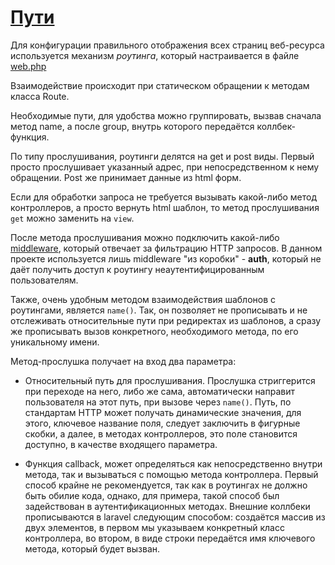 # [Пути](https://laravel.com/docs/9.x/routing#main-content)

Для конфигурации правильного отображения всех страниц веб-ресурса используется механизм *роутинга*, который настраивается в файле [web.php](https://github.com/DavidaaWoW/LaravelCarServiceApplication/blob/main/routes/web.php)

Взаимодействие происходит при статическом обращении к методам класса Route.

Необходимые пути, для удобства можно группировать, вызвав сначала метод name, а после group, внутрь которого передаётся коллбек-функция.

По типу прослушивания, роутинги делятся на get и post виды. Первый просто прослушивает указанный адрес, при непосредственном к нему обращении. Post же принимает данные из html форм.

Если для обработки запроса не требуется вызывать какой-либо метод контроллеров, а просто вернуть html шаблон, то метод прослушивания ```get``` можно заменить на ``` view ```.

После метода прослушивания можно подключить какой-либо [middleware](https://laravel.com/docs/9.x/middleware#main-content), который отвечает за фильтрацию HTTP запросов. В данном проекте используется лишь middleware "из коробки" - **auth**, который не даёт получить доступ к роутингу неаутентифицированным пользователям.

Также, очень удобным методом взаимодействия шаблонов с роутингами, является ```name()```. Так, он позволяет не прописывать и не отслеживать относительные пути при редиректах из шаблонов, а сразу же прописывать вызов конкретного, необходимого метода, по его уникальному имени.


Метод-прослушка получает на вход два параметра: 

+ Относительный путь для прослушивания. Прослушка стриггерится при переходе на него, либо же сама, автоматически направит пользователя на этот путь, при вызове через ```name()```. Путь, по стандартам HTTP может получать динамические значения, для этого, ключевое название поля, следует заключить в фигурные скобки, а далее, в методах контроллеров, это поле становится доступно, в качестве входящего параметра.

+ Функция callback, может определяться как непосредственно внутри метода, так и вызываться с помощью метода контроллера. Первый способ крайне не рекомендуется, так как в роутингах не должно быть обилие кода, однако, для примера, такой способ был задействован в аутентификационных методах. Внешние коллбеки прописываются в laravel следующим способом: создаётся массив из двух элементов, в первом мы указываем конкретный класс контроллера, во втором, в виде строки передаётся имя ключевого метода, который будет вызван.

